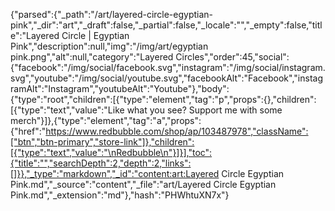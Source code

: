 {"parsed":{"_path":"/art/layered-circle-egyptian-pink","_dir":"art","_draft":false,"_partial":false,"_locale":"","_empty":false,"title":"Layered Circle | Egyptian Pink","description":null,"img":"/img/art/egyptian pink.png","alt":null,"category":"Layered Circles","order":45,"social":{"facebook":"/img/social/facebook.svg","instagram":"/img/social/instagram.svg","youtube":"/img/social/youtube.svg","facebookAlt":"Facebook","instagramAlt":"Instagram","youtubeAlt":"Youtube"},"body":{"type":"root","children":[{"type":"element","tag":"p","props":{},"children":[{"type":"text","value":"Like what you see? Support me with some merch"}]},{"type":"element","tag":"a","props":{"href":"https://www.redbubble.com/shop/ap/103487978","className":["btn","btn-primary","store-link"]},"children":[{"type":"text","value":"\nRedbubble\n"}]}],"toc":{"title":"","searchDepth":2,"depth":2,"links":[]}},"_type":"markdown","_id":"content:art:Layered Circle Egyptian Pink.md","_source":"content","_file":"art/Layered Circle Egyptian Pink.md","_extension":"md"},"hash":"PHWhtuXN7x"}